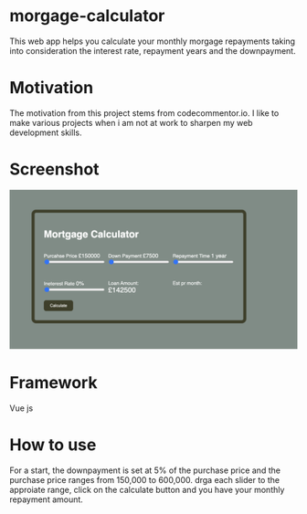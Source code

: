 # morgage-calculator
This web app helps you calculate your monthly morgage repayments taking into consideration the interest rate, repayment years and the downpayment.
# Motivation
The motivation from this project stems from codecommentor.io. I like to make various projects when i am not at work to sharpen my web development skills.
# Screenshot
![image alt](https://github.com/ola9292/morgage-calculator/blob/06ce886fadd4499cebed3899111a4f98bcda1447/Screenshot%202025-08-22%20at%2011.22.25.png)
# Framework
Vue js
# How to use
For a start, the downpayment is set at 5% of the purchase price and the purchase price ranges from 150,000 to 600,000. drga each slider to the approiate range, click on the calculate button and you have your monthly repayment amount.
